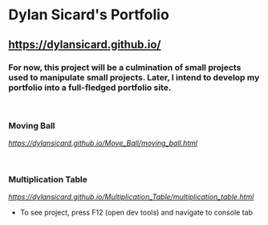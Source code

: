 # Dylan Sicard's Portfolio

## https://dylansicard.github.io/

### For now, this project will be a culmination of small projects used to manipulate small projects. Later, I intend to develop my portfolio into a full-fledged portfolio site.

<br>

### Moving Ball

*https://dylansicard.github.io/Move_Ball/moving_ball.html*

<br>

### Multiplication Table

*https://dylansicard.github.io/Multiplication_Table/multiplication_table.html*

- To see project, press F12 (open dev tools) and navigate to console tab

